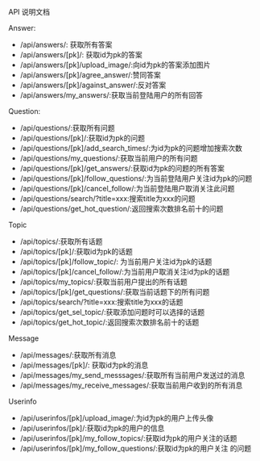 API 说明文档

Answer:

* /api/answers/: 获取所有答案
* /api/answers/[pk]/: 获取id为pk的答案
* /api/answers/[pk]/upload_image/:向id为pk的答案添加图片
* /api/answers/[pk]/agree_answer/:赞同答案
* /api/answers/[pk]/against_answer/:反对答案
* /api/answers/my_answers/:获取当前登陆用户的所有回答

Question:

* /api/questions/:获取所有问题
* /api/questions/[pk]/:获取id为pk的问题
* /api/questions/[pk]/add_search_times/:为id为pk的问题增加搜索次数
* /api/questions/my_questions/:获取当前用户的所有问题
* /api/questions/[pk]/get_answers/:获取id为pk的问题的所有答案
* /api/questions/[pk]/follow_questions/:为当前登陆用户关注id为pk的问题
* /api/questions/[pk]/cancel_follow/:为当前登陆用户取消关注此问题
* /api/questions/search/?title=xxx:搜索title为xxx的问题
* /api/questions/get_hot_question/:返回搜索次数排名前十的问题

Topic

* /api/topics/:获取所有话题
* /api/topics/[pk]/:获取id为pk的话题
* /api/topics/[pk]/follow_topic/: 为当前用户关注id为pk的话题
* /api/topics/[pk]/cancel_follow/:为当前用户取消关注id为pk的话题
* /api/topics/my_topics/:获取当前用户提出的所有话题
* /api/topics/[pk]/get_questions/:获取当前话题下的所有问题
* /api/topics/search/?title=xxx:搜索title为xxx的话题
* /api/topics/get_sel_topic/:获取添加问题时可以选择的话题
* /api/topics/get_hot_topic/:返回搜索次数排名前十的话题

Message

* /api/messages/:获取所有消息
* /api/messages/[pk]/: 获取id为pk的消息
* /api/messages/my_send_messsages/:获取所有当前用户发送过的消息
* /api/messages/my_receive_messages/:获取当前用户收到的所有消息

Userinfo

* /api/userinfos/[pk]/upload_image/:为id为pk的用户上传头像
* /api/userinfos/[pk]/:获取id为pk的用户的信息
* /api/userinfos/[pk]/my_follow_topics/:获取id为pk的用户关注的话题
* /api/userinfos/[pk]/my_follow_questions/:获取id为pk的用户关注 的问题